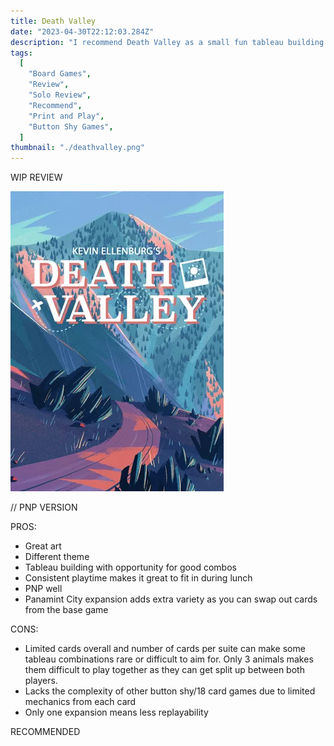 ```yaml
---
title: Death Valley
date: "2023-04-30T22:12:03.284Z"
description: "I recommend Death Valley as a small fun tableau building game."
tags:
  [
    "Board Games",
    "Review",
    "Solo Review",
    "Recommend",
    "Print and Play",
    "Button Shy Games",
  ]
thumbnail: "./deathvalley.png"
---
```


WIP REVIEW

![Death Valley](./deathvalley.png)

// PNP VERSION

PROS:

- Great art
- Different theme
- Tableau building with opportunity for good combos
- Consistent playtime makes it great to fit in during lunch
- PNP well
- Panamint City expansion adds extra variety as you can swap out cards from the base game

CONS:

- Limited cards overall and number of cards per suite can make some tableau combinations rare or difficult to aim for. Only 3 animals makes them difficult to play together as they can get split up between both players.
- Lacks the complexity of other button shy/18 card games due to limited mechanics from each card
- Only one expansion means less replayability

RECOMMENDED
